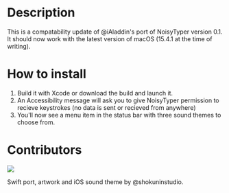 # Description

This is a compatability update of @iAladdin's port of NoisyTyper version 0.1. It should now work with the latest version of macOS (15.4.1 at the time of writing).

# How to install

1. Build it with Xcode or download the build and launch it.
2. An Accessibility message will ask you to give NoisyTyper permission to recieve keystrokes (no data is sent or recieved from anywhere)
3. You'll now see a  menu item in the status bar with three sound themes to choose from.

# Contributors

<a href="https://github.com/iAladdin/NoisyTyper-Swift/graphs/contributors">
  <img src="https://contributors-img.firebaseapp.com/image?repo=iAladdin/NoisyTyper-Swift" />
</a>

Swift port, artwork and iOS sound theme by @shokuninstudio.
